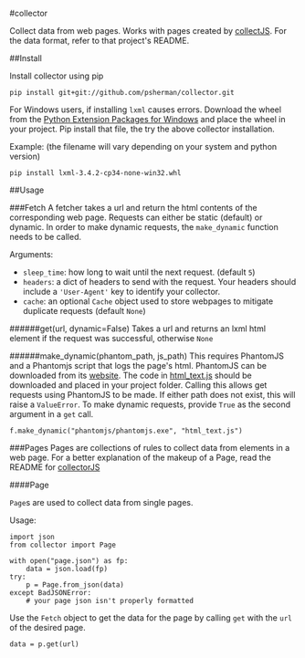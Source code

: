 #collector

Collect data from web pages. Works with pages created by [collectJS](https://github.com/psherman/collectorjs). For the data format, refer to that project's README.

##Install

Install collector using pip

    pip install git+git://github.com/psherman/collector.git

For Windows users, if installing `lxml` causes errors. Download the wheel from the [Python Extension Packages for Windows](http://www.lfd.uci.edu/~gohlke/pythonlibs/#lxml) and place the wheel in your project. Pip install that file, the try the above collector installation.

Example: (the filename will vary depending on your system and python version)

    pip install lxml-3.4.2-cp34-none-win32.whl

##Usage



###Fetch
A fetcher takes a url and return the html contents of the corresponding web page. Requests can either be static (default) or dynamic. In order to make dynamic requests, the `make_dynamic` function needs to be called.

Arguments:

* `sleep_time`: how long to wait until the next request. (default `5`)
* `headers`: a dict of headers to send with the request. Your headers should include a `'User-Agent'` key to identify your collector.
* `cache`: an optional `Cache` object used to store webpages to mitigate duplicate requests (default `None`)


######get(url, dynamic=False)
Takes a url and returns an lxml html element if the request was successful, otherwise `None`

######make_dynamic(phantom_path, js_path)
This requires PhantomJS and a Phantomjs script that logs the page's html. PhantomJS can be downloaded from its [website](http://phantomjs.org/). The code in [html_text.js](/html_text.js) should be downloaded and placed in your project folder. Calling this allows get requests using PhantomJS to be made. If either path does not exist, this will raise a `ValueError`. To make dynamic requests, provide `True` as the second argument in a `get` call.

    f.make_dynamic("phantomjs/phantomjs.exe", "html_text.js")

###Pages
Pages are collections of rules to collect data from elements in a web page. For a better explanation of the makeup of a Page, read the README for [collectorJS](https://github.com/psherman/collectorjs)

####Page

`Page`s are used to collect data from single pages.

Usage:

    import json
    from collector import Page

    with open("page.json") as fp:
        data = json.load(fp)
    try:
        p = Page.from_json(data)
    except BadJSONError:
        # your page json isn't properly formatted

Use the `Fetch` object to get the data for the page by calling `get` with the `url` of the desired page.

    data = p.get(url)
